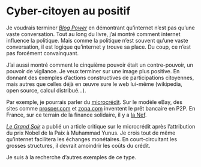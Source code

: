 # Cyber-citoyen au positif

Je voudrais terminer [*Blog Power*](https://tcrouzet.com/2006/11/06/blog-power-cherche-sous-titre/) en démontrant qu’internet n’est pas qu’une vaste conversation. Tout au long du livre, j’ai montré comment internet influence la politique. Mais comme la politique n’est souvent qu’une vaste conversation, il est logique qu’internet y trouve sa place. Du coup, ce n’est pas forcément convainquant.

J’ai aussi montré comment le cinquième pouvoir était un contre-pouvoir, un pouvoir de vigilance. Je veux terminer sur une image plus positive. En donnant des exemples d’actions constructives de participations citoyennes, mais autres que celles déjà en œuvre sure le web lui-même (wikipedia, open source, calcul distribué…).

Par exemple, je pourrais parler du [microcrédit](http://micheldeguilhermier.typepad.com/mdegblog/2006/09/ecommerce_conna.html). Sur le modèle eBay, des sites comme [prosper.com](http://www.prosper.com) et [zopa.com](https://www.zopa.com) inventent le prêt bancaire en P2P. En France, sur ce terrain de la finance solidaire, il y a [la Nef](http://www.lanef.com).

[*Le Grand Soir*](http://www.legrandsoir.info/article.php3?id_article=4256) a publié un article critique sur le microcrédit après l’attribution du prix Nobel de la Paix à Muhammad Yunus. Je crois tout de même qu’internet facilitera les échanges monétaires. En court-circuitant les grosses structures, il devrait amoindrir les coûts du crédit.

Je suis à la recherche d’autres exemples de ce type.